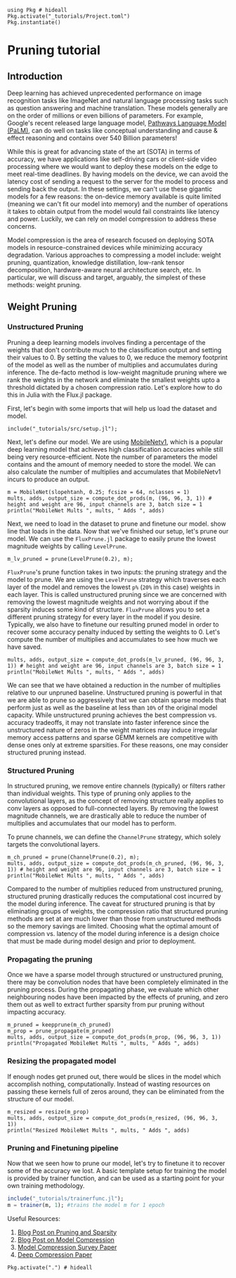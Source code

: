 <!--This file was generated, do not modify it.-->
````julia:ex1
using Pkg # hideall
Pkg.activate("_tutorials/Project.toml")
Pkg.instantiate()
````

# Pruning tutorial

## Introduction

Deep learning has achieved unprecedented performance on image recognition tasks like ImageNet
and natural language processing tasks such as question answering and machine translation. These
models generally are on the order of millions or even billions of parameters. For example, Google's
recent released large language model, [Pathways Language Model (PaLM)](https://ai.googleblog.com/2022/04/pathways-language-model-palm-scaling-to.html), can do well on tasks like conceptual
understanding and cause & effect reasoning and contains over 540 Billion parameters!

While this is great for advancing state of the art (SOTA) in terms of accuracy, we have applications like
self-driving cars or client-side video processing where we would want to deploy these models
on the edge to meet real-time deadlines. By having models on the device, we can avoid the latency cost
of sending a request to the server for the model to process and sending back the output.
In these settings, we can't use these gigantic models for a few reasons: the on-device memory available is
quite limited (meaning we can't fit our model into memory) and the number of operations it takes to
obtain output from the model would fail constraints like latency and power. Luckily, we can rely on model compression to address these concerns.

Model compression is the area of research focused on deploying SOTA models in resource-constrained devices while minimizing accuracy
degradation. Various approaches to compressing a model include: weight pruning, quantization, knowledge distillation, low-rank
tensor decomposition, hardware-aware neural architecture search, etc. In particular, we will discuss and target, arguably, the simplest
of these methods: weight pruning.

## Weight Pruning

### Unstructured Pruning
Pruning a deep learning models involves finding a percentage of the weights that don't contribute much to the classification
output and setting their values to 0. By setting the values to 0, we reduce the memory footprint of the model as well as the
number of multiplies and accumulates during inference. The de-facto method is low-weight magnitude pruning where we rank the weights
in the network and eliminate the smallest weights upto a threshold dictated by a chosen compression ratio. Let's explore
how to do this in Julia with the Flux.jl package.

First, let's begin with some imports that will help us load the dataset and model.

````julia:ex2
include("_tutorials/src/setup.jl");
````

Next, let's define our model. We are using [MobileNetv1](https://arxiv.org/abs/1704.04861), which is a popular deep learning model that achieves
high classification accuracies while still being very resource-efficient. Note the number of parameters the model
contains and the amount of memory needed to store the model. We can also calculate the number of multiplies and
accumulates that MobileNetv1 incurs to produce an output.

````julia:ex3
m = MobileNet(slopehtanh, 0.25; fcsize = 64, nclasses = 1)
mults, adds, output_size = compute_dot_prods(m, (96, 96, 3, 1)) # height and weight are 96, input channels are 3, batch size = 1
println("MobileNet Mults ", mults, " Adds ", adds)
````

Next, we need to load in the dataset to prune and finetune our model.
show line that loads in the data.
Now that we've finished our setup, let's prune our model. We can use the `FluxPrune.jl` package to easily prune the lowest magnitude
weights by calling `LevelPrune`.

````julia:ex4
m_lv_pruned = prune(LevelPrune(0.2), m);
````

`FluxPrune`'s prune function takes in two inputs: the pruning strategy and the model to prune. We are using the `LevelPrune`
strategy which traverses each layer of the model and removes the lowest `p%` (`20%` in this case) weights in each layer. This
is called unstructured pruning since we are concerned with removing the lowest magnitude weights and not worrying about if
the sparsity induces some kind of structure. `FluxPrune` allows you to set a different pruning strategy for every layer in the model
if you desire. Typically, we also have to finetune our resulting pruned model in order to recover some accuracy penalty induced by
setting the weights to 0. Let's compute the number of multiplies and accumulates to see how much we have saved.

````julia:ex5
mults, adds, output_size = compute_dot_prods(m_lv_pruned, (96, 96, 3, 1)) # height and weight are 96, input channels are 3, batch size = 1
println("MobileNet Mults ", mults, " Adds ", adds)
````

We can see that we have obtained a reduction in the number of multiplies relative to our unpruned baseline. Unstructured
pruning is powerful in that we are able to prune so aggressively that we can obtain sparse models that perform just as well
as the baseline at less than `10%` of the original model capacity. While unstructured pruning achieves the best compression vs. accuracy tradeoffs,
it may not translate into faster inference since the unstructured nature of zeros in the weight matrices may induce irregular memory
access patterns and sparse GEMM kernels are competitive with dense ones only at extreme sparsities. For these reasons, one may
consider structured pruning instead.

### Structured Pruning
In structured pruning, we remove entire channels (typically) or filters rather than individual weights. This
type of pruning only applies to the convolutional layers, as the concept of removing structure really applies to conv layers as
opposed to full-connected layers. By removing the lowest magnitude channels, we are drastically able to reduce the number of multiplies and accumulates
that our model has to perform.

To prune channels, we can define the `ChannelPrune` strategy, which solely targets the convolutional layers.

````julia:ex6
m_ch_pruned = prune(ChannelPrune(0.2), m);
mults, adds, output_size = compute_dot_prods(m_ch_pruned, (96, 96, 3, 1)) # height and weight are 96, input channels are 3, batch size = 1
println("MobileNet Mults ", mults, " Adds ", adds)
````

Compared to the number of multiplies reduced from unstructured pruning, structured pruning drastically reduces the computational cost incurred by the model during inference.
The caveat for structured pruning is that by eliminating groups of weights, the compression ratio that structured pruning methods are set at are much lower than those
from unstructured methods so the memory savings are limited. Choosing what the optimal amount of compression vs. latency of the model during inference is a design choice that must be made during model design and
prior to deployment.

### Propagating the pruning

Once we have a sparse model through structured or unstructured pruning,
there may be convolution nodes that have been completely eliminated
in the pruning process. During the propagating phase, we evaluate which
other neighbouring nodes have been impacted by the effects of pruning, and zero
them out as well to extract further sparsity from pur pruning without impacting accuracy.

````julia:ex7
m_pruned = keepprune(m_ch_pruned)
m_prop = prune_propagate(m_pruned)
mults, adds, output_size = compute_dot_prods(m_prop, (96, 96, 3, 1))
println("Propagated MobileNet Mults ", mults, " Adds ", adds)
````

### Resizing the propagated model
If enough nodes get pruned out, there would be slices in the model which
accomplish nothing, computationally. Instead of wasting resources on passing these
kernels full of zeros around, they can be eliminated from the structure of our model.

````julia:ex8
m_resized = resize(m_prop)
mults, adds, output_size = compute_dot_prods(m_resized, (96, 96, 3, 1))
println("Resized MobileNet Mults ", mults, " Adds ", adds)
````

### Pruning and Finetuning pipeline

Now that we seen how to prune our model, let's try to finetune it to recover some of the accuracy we lost.
A basic template setup for training the model is provided by trainer function,
and can be used as a starting point for your own training methodology.

```julia
include("_tutorials/trainerfunc.jl");
m = trainer(m, 1); #trains the model m for 1 epoch
```
Useful Resources:
1. [Blog Post on Pruning and Sparsity](https://intellabs.github.io/distiller/pruning.html)
2. [Blog Post on Model Compression](https://medium.com/gsi-technology/an-overview-of-model-compression-techniques-for-deep-learning-in-space-3fd8d4ce84e5)
3. [Model Compression Survey Paper](https://arxiv.org/abs/1710.0928)
4. [Deep Compression Paper](https://arxiv.org/abs/1510.00149)

````julia:ex9
Pkg.activate(".") # hideall
````

